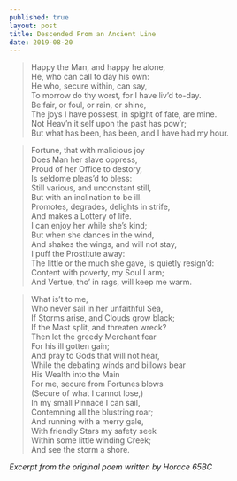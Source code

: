 ```yaml
---
published: true
layout: post
title: Descended From an Ancient Line 
date: 2019-08-20
---
```

>Happy the Man, and happy he alone,  
He, who can call to day his own:  
He who, secure within, can say,  
To morrow do thy worst, for I have liv’d to-day.  
Be fair, or foul, or rain, or shine,  
The joys I have possest, in spight of fate, are mine.  
Not Heav’n it self upon the past has pow’r;  
But what has been, has been, and I have had my hour.  

>Fortune, that with malicious joy  
Does Man her slave oppress,  
Proud of her Office to destory,  
Is seldome pleas’d to bless:  
Still various, and unconstant still,  
But with an inclination to be ill.  
Promotes, degrades, delights in strife,  
And makes a Lottery of life.  
I can enjoy her while she’s kind;  
But when she dances in the wind,  
And shakes the wings, and will not stay,  
I puff the Prostitute away:  
The little or the much she gave, is quietly resign’d:  
Content with poverty, my Soul I arm;  
And Vertue, tho’ in rags, will keep me warm.  

>What is’t to me,  
Who never sail in her unfaithful Sea,  
If Storms arise, and Clouds grow black;  
If the Mast split, and threaten wreck?  
Then let the greedy Merchant fear  
For his ill gotten gain;  
And pray to Gods that will not hear,  
While the debating winds and billows bear  
His Wealth into the Main  
For me, secure from Fortunes blows  
(Secure of what I cannot lose,)  
In my small Pinnace I can sail,  
Contemning all the blustring roar;  
And running with a merry gale,  
With friendly Stars my safety seek  
Within some little winding Creek;  
And see the storm a shore.  
  
*Excerpt from the original poem written by Horace 65BC*
